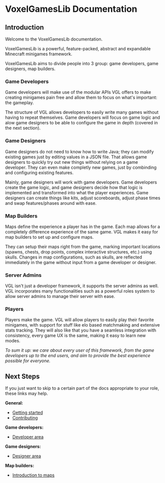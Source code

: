 # VoxelGamesLib Documentation

## Introduction

Welcome to the VoxelGamesLib documentation.

VoxelGamesLib is a powerful, feature-packed, abstract and expandable Minecraft minigames framework.  

VoxelGamesLib aims to divide people into 3 group: game developers, game designers, map builders.

### Game Developers
Game developers will make use of the modular APIs VGL offers to make creating minigames pain free and allow them to focus on what's important: the gameplay.

The structure of VGL allows developers to easily write many games without having to repeat themselves. Game developers will focus on game logic and alow game designers to be able to configure the game in depth (covered in the next section).

### Game Designers
Game designers do not need to know how to write Java; they can modify existing games just by editing values in a JSON file. That allows game designers to quickly try out new things without relying on a game developer. They can even make completly new games, just by combinding and configuring existing features.

Mainly, game designers will work with game developers. Game developers create the game logic, and game designers decide how that logic is implemented and transformed into what the player experiences. Game designers can create things like kits, adjust scoreboards, adjust phase times and swap features/phases around with ease.

### Map Builders
Maps define the experience a player has in the game. Each map allows for a completely difference experience of the same game. VGL makes it easy for map builders to set up and configure maps.

They can setup their maps right from the game, marking important locations (spawns, chests, drop points, complex interactive structures, etc.) using skulls. Changes in map configurations, such as skulls, are reflected immediately in the game without input from a game developer or designer.

### Server Admins
VGL isn't just a developer framework, it supports the server admins as well. VGL incorporates many functionalities such as a powerful roles system to allow server admins to manage their server with ease.

### Players
Players make the game. VGL will allow players to easily play their favorite minigames, with support for stuff like elo based matchmaking and extensive stats tracking. They will also like that you have a seamless integration with consistency, every game UX is the same, making it easy to learn new modes.
  
*To sum it up: we care about every user of this framework, from the game developers up to the end users, and aim to provide the 
best experience possible for everyone.*

## Next Steps

If you just want to skip to a certain part of the docs appropriate to your role, these links may help.

**General:**

* [Getting started](/general/getting-started)
* [Contributing](/contributor-area/general)

**Game developers:**

* [Developer area](/developer-area/index)

**Game designers:**

* [Designer area](/designer-area/index)

**Map builders:**

* [Introduction to maps](/maps/introduction) 
